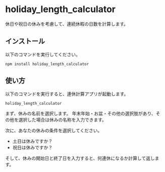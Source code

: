 # holiday_length_calculator

休日や祝日の休みを考慮して、連続休暇の日数を計算します。

## インストール

以下のコマンドを実行してください。

```
npm install holiday_length_calculator
```

## 使い方

以下のコマンドを実行すると、連休計算アプリが起動します。

```
holiday_length_calculator
```

まず、休みの名前を選択します。
年末年始・お盆・その他の選択肢があり、その他を選択した場合は休みの名称を入力できます。

次に、あなたの休みの条件を選択してください。
- 土日は休みですか？
- 祝日は休みですか？

そして、休みの開始日と終了日を入力すると、何連休になるか計算して返します。
